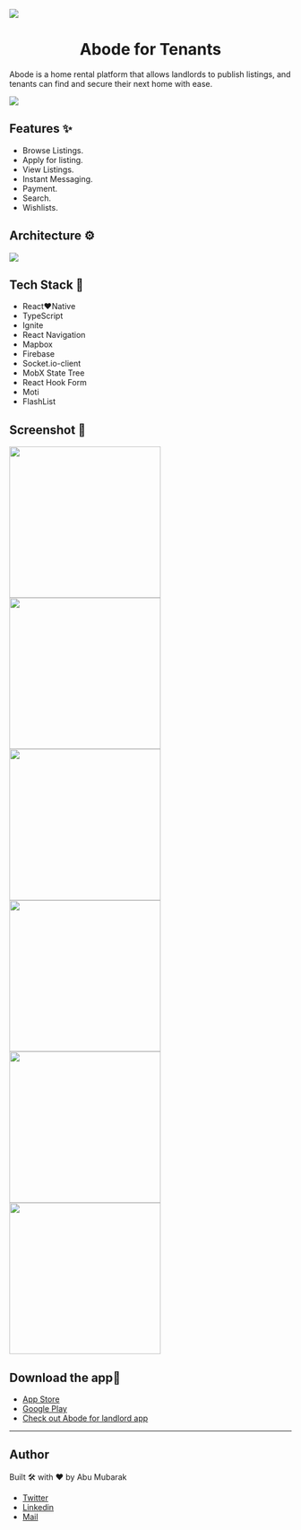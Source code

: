 <p>
<a href="#download-the-app">
<img  src="./brand/featured.png"/>
</a>
<h1 align="center">Abode for Tenants</h1> 
<p>Abode is a home rental platform that allows landlords to publish listings, and tenants can find and secure their next home with ease.</p> 
</p>

<img  src="./brand/stepper.png"/>

## Features ✨
- Browse Listings.
- Apply for listing.
- View Listings.
- Instant Messaging.
- Payment.
- Search.
- Wishlists.

## Architecture :gear:	
<img  src="./brand/arc.png"/>

## Tech Stack 🔨
- React❤️Native
- TypeScript
- Ignite
- React Navigation
- Mapbox
- Firebase
- Socket.io-client
- MobX State Tree
- React Hook Form
- Moti
- FlashList



## Screenshot 📸
<img width="270px" src="./brand/01.png"> <img width="270px" src="./brand/02.png"> <img width="270px" src="./brand/03.png">
<img width="270px" src="./brand/04.png"> <img width="270px" src="./brand/05.png"> <img width="270px" src="./brand/06.png">



## Download the app📱
- [App Store](https://www.a.com/us/)
- [Google Play](https://www.a.com/us/) 
- [Check out Abode for landlord app](https://github.com/abumubarak-dev/Abode-landlords)
---

## Author
Built :hammer_and_wrench: with :heart: by Abu Mubarak
- [Twitter](https://twitter.com/abumubarakdev)
- [Linkedin](https://www.linkedin.com/in/abu-mubarak-035652182/)
- [Mail](https://mail.google.com/mail/u/0/?fs=1&to=abumubarak.dev@gmail.com&tf=cm)


